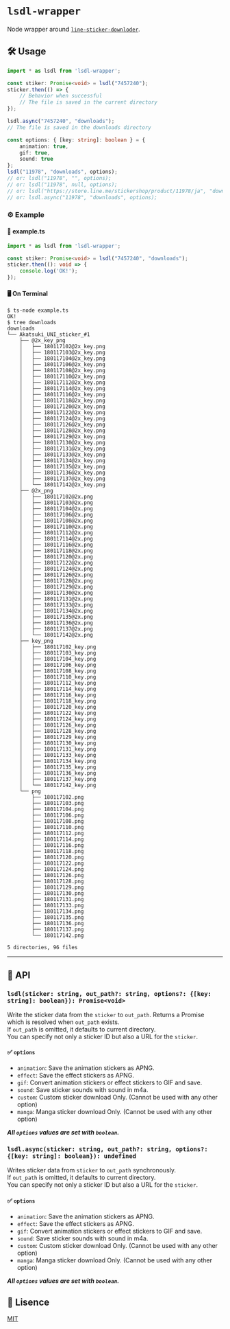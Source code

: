 # `lsdl-wrapper`
Node wrapper around [`line-sticker-downloder`](https://github.com/redpeacock78/line-sticker-downloder).

## 🛠 Usage
```typescript
import * as lsdl from 'lsdl-wrapper';

const stiker: Promise<void> = lsdl("7457240");
sticker.then(() => {
    // Behavior when successful
    // The file is saved in the current directory
});

lsdl.async("7457240", "downloads");
// The file is saved in the downloads directory

const options: { [key: string]: boolean } = {
    animation: true,
    gif: true,
    sound: true
};
lsdl("11978", "downloads", options);
// or: lsdl("11978", "", options);
// or: lsdl("11978", null, options);
// or: lsdl("https://store.line.me/stickershop/product/11978/ja", "downloads", options);
// or: lsdl.async("11978", "downloads", options);
```
### ⚙ Example
#### 📄 example.ts
```typescript
import * as lsdl from 'lsdl-wrapper';

const stiker: Promise<void> = lsdl("7457240", "downloads");
sticker.then((): void => {
    console.log('OK!');
});
```
#### 🖥 On Terminal
```console
$ ts-node example.ts
OK!
$ tree downloads
downloads
└── Akatsuki_UNI_sticker_#1
    ├── @2x_key_png
    │   ├── 180117102@2x_key.png
    │   ├── 180117103@2x_key.png
    │   ├── 180117104@2x_key.png
    │   ├── 180117106@2x_key.png
    │   ├── 180117108@2x_key.png
    │   ├── 180117110@2x_key.png
    │   ├── 180117112@2x_key.png
    │   ├── 180117114@2x_key.png
    │   ├── 180117116@2x_key.png
    │   ├── 180117118@2x_key.png
    │   ├── 180117120@2x_key.png
    │   ├── 180117122@2x_key.png
    │   ├── 180117124@2x_key.png
    │   ├── 180117126@2x_key.png
    │   ├── 180117128@2x_key.png
    │   ├── 180117129@2x_key.png
    │   ├── 180117130@2x_key.png
    │   ├── 180117131@2x_key.png
    │   ├── 180117133@2x_key.png
    │   ├── 180117134@2x_key.png
    │   ├── 180117135@2x_key.png
    │   ├── 180117136@2x_key.png
    │   ├── 180117137@2x_key.png
    │   └── 180117142@2x_key.png
    ├── @2x_png
    │   ├── 180117102@2x.png
    │   ├── 180117103@2x.png
    │   ├── 180117104@2x.png
    │   ├── 180117106@2x.png
    │   ├── 180117108@2x.png
    │   ├── 180117110@2x.png
    │   ├── 180117112@2x.png
    │   ├── 180117114@2x.png
    │   ├── 180117116@2x.png
    │   ├── 180117118@2x.png
    │   ├── 180117120@2x.png
    │   ├── 180117122@2x.png
    │   ├── 180117124@2x.png
    │   ├── 180117126@2x.png
    │   ├── 180117128@2x.png
    │   ├── 180117129@2x.png
    │   ├── 180117130@2x.png
    │   ├── 180117131@2x.png
    │   ├── 180117133@2x.png
    │   ├── 180117134@2x.png
    │   ├── 180117135@2x.png
    │   ├── 180117136@2x.png
    │   ├── 180117137@2x.png
    │   └── 180117142@2x.png
    ├── key_png
    │   ├── 180117102_key.png
    │   ├── 180117103_key.png
    │   ├── 180117104_key.png
    │   ├── 180117106_key.png
    │   ├── 180117108_key.png
    │   ├── 180117110_key.png
    │   ├── 180117112_key.png
    │   ├── 180117114_key.png
    │   ├── 180117116_key.png
    │   ├── 180117118_key.png
    │   ├── 180117120_key.png
    │   ├── 180117122_key.png
    │   ├── 180117124_key.png
    │   ├── 180117126_key.png
    │   ├── 180117128_key.png
    │   ├── 180117129_key.png
    │   ├── 180117130_key.png
    │   ├── 180117131_key.png
    │   ├── 180117133_key.png
    │   ├── 180117134_key.png
    │   ├── 180117135_key.png
    │   ├── 180117136_key.png
    │   ├── 180117137_key.png
    │   └── 180117142_key.png
    └── png
        ├── 180117102.png
        ├── 180117103.png
        ├── 180117104.png
        ├── 180117106.png
        ├── 180117108.png
        ├── 180117110.png
        ├── 180117112.png
        ├── 180117114.png
        ├── 180117116.png
        ├── 180117118.png
        ├── 180117120.png
        ├── 180117122.png
        ├── 180117124.png
        ├── 180117126.png
        ├── 180117128.png
        ├── 180117129.png
        ├── 180117130.png
        ├── 180117131.png
        ├── 180117133.png
        ├── 180117134.png
        ├── 180117135.png
        ├── 180117136.png
        ├── 180117137.png
        └── 180117142.png

5 directories, 96 files
```
---

## 🔗 API
### `lsdl(sticker: string, out_path?: string, options?: {[key: string]: boolean}): Promise<void>`
Write the sticker data from the `sticker` to `out_path`. Returns a Promise which is resolved when `out_path` exists.  
If `out_path` is omitted, it defaults to current directory.  
You can specify not only a sticker ID but also a URL for the `sticker`.
#### ✅ `options`
- `animation`: Save the animation stickers as APNG.
- `effect`: Save the effect stickers as APNG.
- `gif`: Convert animation stickers or effect stickers to GIF and save.
- `sound`: Save sticker sounds with sound in m4a.
- `custom`: Custom sticker download Only. (Cannot be used with any other option)
- `manga`: Manga sticker download Only. (Cannot be used with any other option)  

***All `options` values ​​are set with `boolean`.***
### `lsdl.async(sticker: string, out_path?: string, options?: {[key: string]: boolean}): undefined`
Writes sticker data from `sticker` to `out_path` synchronously.  
If `out_path` is omitted, it defaults to current directory.  
You can specify not only a sticker ID but also a URL for the `sticker`.
#### ✅ `options`
- `animation`: Save the animation stickers as APNG.
- `effect`: Save the effect stickers as APNG.
- `gif`: Convert animation stickers or effect stickers to GIF and save.
- `sound`: Save sticker sounds with sound in m4a.
- `custom`: Custom sticker download Only. (Cannot be used with any other option)
- `manga`: Manga sticker download Only. (Cannot be used with any other option)  

***All `options` values ​​are set with `boolean`.***

## 🥝 Lisence
[MIT](https://github.com/redpeacock78/lsdl-wrapper/blob/master/LICENSE)